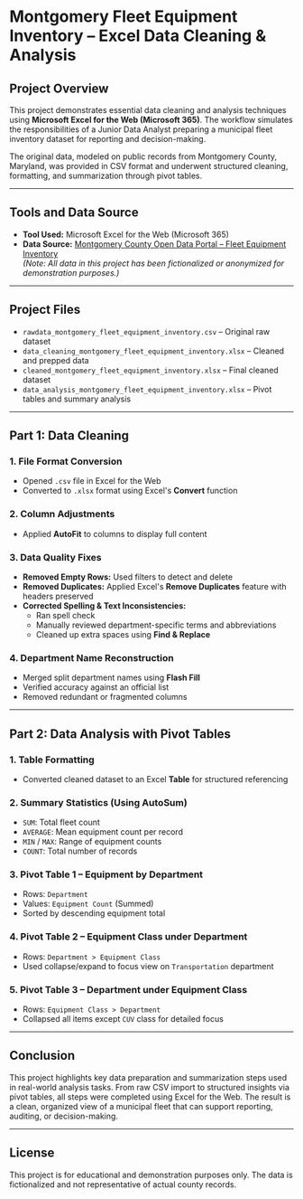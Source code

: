 # Montgomery Fleet Equipment Inventory – Excel Data Cleaning & Analysis

## Project Overview

This project demonstrates essential data cleaning and analysis techniques using **Microsoft Excel for the Web (Microsoft 365)**. The workflow simulates the responsibilities of a Junior Data Analyst preparing a municipal fleet inventory dataset for reporting and decision-making.

The original data, modeled on public records from Montgomery County, Maryland, was provided in CSV format and underwent structured cleaning, formatting, and summarization through pivot tables.

---

## Tools and Data Source

- **Tool Used:** Microsoft Excel for the Web (Microsoft 365)
- **Data Source:** [Montgomery County Open Data Portal – Fleet Equipment Inventory](https://data.montgomerycountymd.gov/Government/Fleet-Equipment-Inventory/93vc-wpdr)  
  *(Note: All data in this project has been fictionalized or anonymized for demonstration purposes.)*

---

## Project Files

- `rawdata_montgomery_fleet_equipment_inventory.csv` – Original raw dataset
- `data_cleaning_montgomery_fleet_equipment_inventory.xlsx` – Cleaned and prepped data
- `cleaned_montgomery_fleet_equipment_inventory.xlsx` – Final cleaned dataset
- `data_analysis_montgomery_fleet_equipment_inventory.xlsx` – Pivot tables and summary analysis

---

## Part 1: Data Cleaning

### 1. File Format Conversion
- Opened `.csv` file in Excel for the Web
- Converted to `.xlsx` format using Excel's **Convert** function

### 2. Column Adjustments
- Applied **AutoFit** to columns to display full content

### 3. Data Quality Fixes
- **Removed Empty Rows:** Used filters to detect and delete
- **Removed Duplicates:** Applied Excel's **Remove Duplicates** feature with headers preserved
- **Corrected Spelling & Text Inconsistencies:**
  - Ran spell check
  - Manually reviewed department-specific terms and abbreviations
  - Cleaned up extra spaces using **Find & Replace**

### 4. Department Name Reconstruction
- Merged split department names using **Flash Fill**
- Verified accuracy against an official list
- Removed redundant or fragmented columns

---

## Part 2: Data Analysis with Pivot Tables

### 1. Table Formatting
- Converted cleaned dataset to an Excel **Table** for structured referencing

### 2. Summary Statistics (Using AutoSum)
- `SUM`: Total fleet count
- `AVERAGE`: Mean equipment count per record
- `MIN` / `MAX`: Range of equipment counts
- `COUNT`: Total number of records

### 3. Pivot Table 1 – Equipment by Department
- Rows: `Department`
- Values: `Equipment Count` (Summed)
- Sorted by descending equipment total

### 4. Pivot Table 2 – Equipment Class under Department
- Rows: `Department > Equipment Class`
- Used collapse/expand to focus view on `Transportation` department

### 5. Pivot Table 3 – Department under Equipment Class
- Rows: `Equipment Class > Department`
- Collapsed all items except `CUV` class for detailed focus

---

## Conclusion

This project highlights key data preparation and summarization steps used in real-world analysis tasks. From raw CSV import to structured insights via pivot tables, all steps were completed using Excel for the Web. The result is a clean, organized view of a municipal fleet that can support reporting, auditing, or decision-making.

---

## License

This project is for educational and demonstration purposes only. The data is fictionalized and not representative of actual county records.
